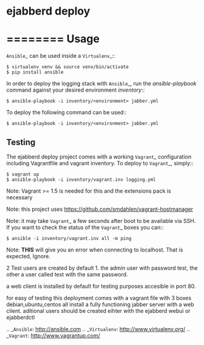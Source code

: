 ejabberd deploy
===============

========
Usage
========

`Ansible`_ can be used inside a `Virtualenv`_::

	$ virtualenv venv && source venv/bin/activate
	$ pip install ansible


In order to deploy the logging stack with `Ansible`_, run the *ansible-playbook* command against your
desired environment *inventory*::

    $ ansible-playbook -i inventory/<environment> jabber.yml

To deploy the following command can be used::

	$ ansible-playbook -i inventory/<environment> jabber.yml

Testing
-------

The ejabberd deploy project comes with a working `Vagrant`_ configuration including Vagrantfile and
vagrant inventory. To deploy to `Vagrant`_, simply::

    $ vagrant up
    $ ansible-playbook -i inventory/vagrant.inv logging.yml

Note: Vagrant >= 1.5 is needed for this and the extensions pack is necessary

Note: this project uses https://github.com/smdahlen/vagrant-hostmanager

Note: it may take `Vagrant`_ a few seconds after boot to be available via SSH. If you want to check
the status of the `Vagrant`_ boxes you can::

    $ ansible -i inventory/vagrant.inv all -m ping

Note: **THIS** will give you an error when connecting to localhost. That is expected, Ignore.

2 Test users are created by default 1. the admin user with password test, the other a user called test with the same password.

a web client is installed by default for testing purposes accesible in port 80.

for easy of testing this deployment comes with a vagrant file with 3 boxes debian,ubuntu,centos all install a fully functioning jabber server with a web client. aditional users should be created eihter with the ejabberd webui or ejabberdctl


.. _`Ansible`: http://ansible.com
.. _`Virtualenv`: http://www.virtualenv.org/
.. _`Vagrant`: http://www.vagrantup.com/